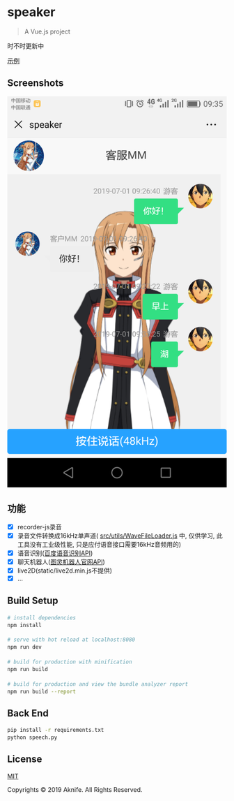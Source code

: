 # speaker

> A Vue.js project

时不时更新中

[示例](https://ai.aknifezndx.top:8080/#/chat)

## Screenshots

<img src="https://github.com/Aknifejackzhmolong/Live2D-SpeechRecognize/blob/master/screenshots/display.png?raw=true" width="900px" style="max-width: 100%;"/>

## 功能
- [x] recorder-js录音
- [x] 录音文件转换成16kHz单声道( [src/utils/WaveFileLoader.js](https://github.com/Aknifejackzhmolong/Live2D-SpeechRecognize/blob/master/src/utils/WaveFileLoader.js) 中, 仅供学习, 此工具没有工业级性能, 只是应付语音接口需要16kHz音频用的)
- [x] 语音识别([百度语音识别API](https://cloud.baidu.com/product/speech))
- [x] 聊天机器人([图灵机器人官网API](http://www.turingapi.com/))
- [x] live2D(static/live2d.min.js不提供)
- [x] ...

## Build Setup

``` bash
# install dependencies
npm install

# serve with hot reload at localhost:8080
npm run dev

# build for production with minification
npm run build

# build for production and view the bundle analyzer report
npm run build --report
```
## Back End
```bash
pip install -r requirements.txt
python speech.py
```

## License
[MIT](http://opensource.org/licenses/MIT)

Copyrights © 2019 Aknife. All Rights Reserved.
